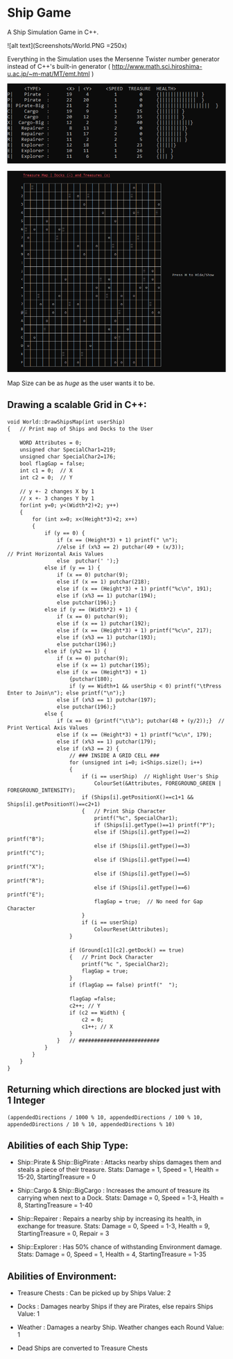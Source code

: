# Ship Game

A Ship Simulation Game in C++.

![alt text](Screenshots/World.PNG =250x)

Everything in the Simulation uses the Mersenne Twister number generator instead of C++'s built-in generator ( http://www.math.sci.hiroshima-u.ac.jp/~m-mat/MT/emt.html )

![alt text](Screenshots/Stats.PNG)

![alt text](Screenshots/Map.PNG)

Map Size can be as *huge* as the user wants it to be.



## Drawing a scalable Grid in C++:

```
void World::DrawShipsMap(int userShip)
{	// Print map of Ships and Docks to the User

	WORD Attributes = 0;
	unsigned char SpecialChar1=219;
	unsigned char SpecialChar2=176;
	bool flagGap = false;
	int c1 = 0;  // X
	int c2 = 0;  // Y

	// y +- 2 changes X by 1
	// x +- 3 changes Y by 1
	for(int y=0; y<(Width*2)+2; y++)
	{
		for (int x=0; x<(Height*3)+2; x++)
		{
			if (y == 0) {
				if (x == (Height*3) + 1) printf(" \n");
				//else if (x%3 == 2) putchar(49 + (x/3));            // Print Horizontal Axis Values
				else  putchar(' ');}
			else if (y == 1) {
				if (x == 0) putchar(9);
				else if (x == 1) putchar(218);
				else if (x == (Height*3) + 1) printf("%c\n", 191);
				else if (x%3 == 1) putchar(194);
				else putchar(196);}
			else if (y == (Width*2) + 1) {
				if (x == 0) putchar(9);
				else if (x == 1) putchar(192);
				else if (x == (Height*3) + 1) printf("%c\n", 217);
				else if (x%3 == 1) putchar(193);
				else putchar(196);}
			else if (y%2 == 1) {
				if (x == 0) putchar(9);
				else if (x == 1) putchar(195);
				else if (x == (Height*3) + 1) 
					{putchar(180);
					if (y == Width+1 && userShip < 0) printf("\tPress Enter to Join\n"); else printf("\n");}
				else if (x%3 == 1) putchar(197);
				else putchar(196);}
			else {
				if (x == 0) {printf("\t\b"); putchar(48 + (y/2));}  // Print Vertical Axis Values
				else if (x == (Height*3) + 1) printf("%c\n", 179);
				else if (x%3 == 1) putchar(179);
				else if (x%3 == 2) {
					// ### INSIDE A GRID CELL ###
					for (unsigned int i=0; i<Ships.size(); i++)
					{
						if (i == userShip)  // Highlight User's Ship
							ColourSet(&Attributes, FOREGROUND_GREEN | FOREGROUND_INTENSITY);
						if (Ships[i].getPositionX()==c1+1 && Ships[i].getPositionY()==c2+1)
						{	// Print Ship Character
							printf("%c", SpecialChar1);                  
							if (Ships[i].getType()==1) printf("P");      
							else if (Ships[i].getType()==2) printf("B");
							else if (Ships[i].getType()==3) printf("C");
							else if (Ships[i].getType()==4) printf("X");
							else if (Ships[i].getType()==5) printf("R");
							else if (Ships[i].getType()==6) printf("E");
							flagGap = true;	 // No need for Gap Character
						}
						if (i == userShip)
							ColourReset(Attributes);
					}

					if (Ground[c1][c2].getDock() == true)
					{	// Print Dock Character
						printf("%c ", SpecialChar2);
						flagGap = true;
					}
					if (flagGap == false) printf("  ");
					
					flagGap =false;
					c2++; // Y
					if (c2 == Width) {
						c2 = 0;
						c1++; // X
					}
				}	// ##########################
			}
		}
	}
}
```

## Returning which directions are blocked just with 1 Integer    
  
```  
(appendedDirections / 1000 % 10, appendedDirections / 100 % 10, appendedDirections / 10 % 10, appendedDirections % 10)
```

## Abilities of each Ship Type:

* Ship::Pirate & Ship::BigPirate  :  Attacks nearby ships damages them and steals a piece of their treasure.
    Stats: Damage = 1, Speed = 1, Health = 15-20, StartingTreasure = 0 
    
* Ship::Cargo & Ship::BigCargo  :  Increases the amount of treasure its carrying when next to a Dock.
    Stats: Damage = 0, Speed = 1-3, Health = 8, StartingTreasure = 1-40

* Ship::Repairer  :  Repairs a nearby ship by increasing its health, in exchange for treasure.
    Stats: Damage = 0, Speed = 1-3, Health = 9, StartingTreasure = 0, Repair = 3

* Ship::Explorer  :  Has 50% chance of withstanding Environment damage.
    Stats: Damage = 0, Speed = 1, Health = 4, StartingTreasure = 1-35
    
## Abilities of Environment:

* Treasure Chests  :  Can be picked up by Ships
     Value: 2
* Docks  :  Damages nearby Ships if they are Pirates, else repairs Ships
     Value: 1
* Weather  :  Damages a nearby Ship. Weather changes each Round
     Value: 1
     
* Dead Ships are converted to Treasure Chests
